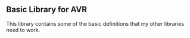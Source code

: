 ## Basic Library for AVR

This library contains some of the basic definitions that my other libraries need to work.
